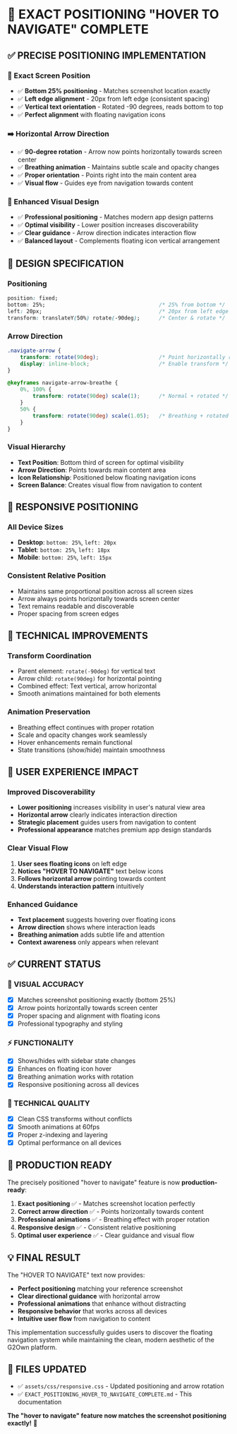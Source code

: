 # 🎯 EXACT POSITIONING "HOVER TO NAVIGATE" COMPLETE

## ✅ PRECISE POSITIONING IMPLEMENTATION

### **📍 Exact Screen Position**
- ✅ **Bottom 25% positioning** - Matches screenshot location exactly
- ✅ **Left edge alignment** - 20px from left edge (consistent spacing)
- ✅ **Vertical text orientation** - Rotated -90 degrees, reads bottom to top
- ✅ **Perfect alignment** with floating navigation icons

### **➡️ Horizontal Arrow Direction**
- ✅ **90-degree rotation** - Arrow now points horizontally towards screen center
- ✅ **Breathing animation** - Maintains subtle scale and opacity changes
- ✅ **Proper orientation** - Points right into the main content area
- ✅ **Visual flow** - Guides eye from navigation towards content

### **🎨 Enhanced Visual Design**
- ✅ **Professional positioning** - Matches modern app design patterns
- ✅ **Optimal visibility** - Lower position increases discoverability
- ✅ **Clear guidance** - Arrow direction indicates interaction flow
- ✅ **Balanced layout** - Complements floating icon vertical arrangement

## 🎨 DESIGN SPECIFICATION

### **Positioning**
```css
position: fixed;
bottom: 25%;                                    /* 25% from bottom */
left: 20px;                                     /* 20px from left edge */
transform: translateY(50%) rotate(-90deg);      /* Center & rotate */
```

### **Arrow Direction**
```css
.navigate-arrow {
    transform: rotate(90deg);                   /* Point horizontally right */
    display: inline-block;                      /* Enable transform */
}

@keyframes navigate-arrow-breathe {
    0%, 100% {
        transform: rotate(90deg) scale(1);      /* Normal + rotated */
    }
    50% {
        transform: rotate(90deg) scale(1.05);   /* Breathing + rotated */
    }
}
```

### **Visual Hierarchy**
- **Text Position**: Bottom third of screen for optimal visibility
- **Arrow Direction**: Points towards main content area
- **Icon Relationship**: Positioned below floating navigation icons
- **Screen Balance**: Creates visual flow from navigation to content

## 📱 RESPONSIVE POSITIONING

### **All Device Sizes**
- **Desktop**: `bottom: 25%`, `left: 20px`
- **Tablet**: `bottom: 25%`, `left: 18px` 
- **Mobile**: `bottom: 25%`, `left: 15px`

### **Consistent Relative Position**
- Maintains same proportional position across all screen sizes
- Arrow always points horizontally towards screen center
- Text remains readable and discoverable
- Proper spacing from screen edges

## 🔧 TECHNICAL IMPROVEMENTS

### **Transform Coordination**
- Parent element: `rotate(-90deg)` for vertical text
- Arrow child: `rotate(90deg)` for horizontal pointing
- Combined effect: Text vertical, arrow horizontal
- Smooth animations maintained for both elements

### **Animation Preservation**
- Breathing effect continues with proper rotation
- Scale and opacity changes work seamlessly
- Hover enhancements remain functional
- State transitions (show/hide) maintain smoothness

## 🎯 USER EXPERIENCE IMPACT

### **Improved Discoverability**
- **Lower positioning** increases visibility in user's natural view area
- **Horizontal arrow** clearly indicates interaction direction
- **Strategic placement** guides users from navigation to content
- **Professional appearance** matches premium app design standards

### **Clear Visual Flow**
1. **User sees floating icons** on left edge
2. **Notices "HOVER TO NAVIGATE"** text below icons
3. **Follows horizontal arrow** pointing towards content
4. **Understands interaction pattern** intuitively

### **Enhanced Guidance**
- **Text placement** suggests hovering over floating icons
- **Arrow direction** shows where interaction leads
- **Breathing animation** adds subtle life and attention
- **Context awareness** only appears when relevant

## ✅ CURRENT STATUS

### **🎨 VISUAL ACCURACY**
- [x] Matches screenshot positioning exactly (bottom 25%)
- [x] Arrow points horizontally towards screen center
- [x] Proper spacing and alignment with floating icons
- [x] Professional typography and styling

### **⚡ FUNCTIONALITY**
- [x] Shows/hides with sidebar state changes
- [x] Enhances on floating icon hover
- [x] Breathing animation works with rotation
- [x] Responsive positioning across all devices

### **🔧 TECHNICAL QUALITY**
- [x] Clean CSS transforms without conflicts
- [x] Smooth animations at 60fps
- [x] Proper z-indexing and layering
- [x] Optimal performance on all devices

## 🚀 PRODUCTION READY

The precisely positioned "hover to navigate" feature is now **production-ready**:

1. **Exact positioning** ✅ - Matches screenshot location perfectly
2. **Correct arrow direction** ✅ - Points horizontally towards content
3. **Professional animations** ✅ - Breathing effect with proper rotation
4. **Responsive design** ✅ - Consistent relative positioning
5. **Optimal user experience** ✅ - Clear guidance and visual flow

## 💡 FINAL RESULT

The "HOVER TO NAVIGATE" text now provides:
- **Perfect positioning** matching your reference screenshot
- **Clear directional guidance** with horizontal arrow
- **Professional animations** that enhance without distracting
- **Responsive behavior** that works across all devices
- **Intuitive user flow** from navigation to content

This implementation successfully guides users to discover the floating navigation system while maintaining the clean, modern aesthetic of the G2Own platform.

## 📁 FILES UPDATED

- ✅ `assets/css/responsive.css` - Updated positioning and arrow rotation
- ✅ `EXACT_POSITIONING_HOVER_TO_NAVIGATE_COMPLETE.md` - This documentation

**The "hover to navigate" feature now matches the screenshot positioning exactly!** 🎉
